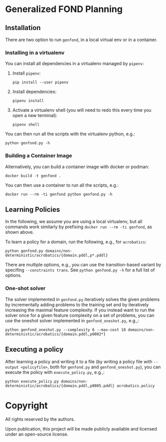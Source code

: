 # Generalized FOND Planning

## Installation

There are two option to run `genfond`, in a local virtual env or in a container.

### Installing in a virtualenv

You can install all dependencies in a virtualenv managed by `pipenv`:


1. Install `pipenv`:
   ```
   pip install --user pipenv
   ```
1. Install dependencies:
   ```
   pipenv install
   ```
1. Activate a virtualenv shell (you will need to redo this every time you open a new terminal):
   ```
   pipenv shell
   ```

You can then run all the scripts with the virtualenv python, e.g.:
```
python genfond.py -h
```

### Building a Container Image

Alternatively, you can build a container image with docker or podman:

```
docker build -t genfond .
```

You can then use a container to run all the scripts, e.g.:
```
docker run --rm -ti genfond python genfond.py -h
```

## Learning Policies

In the following, we assume you are using a local virtualenv, but all commands work similarly by prefixing `docker run --rm -ti genfond`, as shown above.

To learn a policy for a domain, run the following, e.g., for `acrobatics`:
```
python genfond.py domains/non-deterministic/acrobatics/{domain.pddl,p*.pddl}
```

There are multiple options, e.g., you can use the transition-based variant by specifing `--constraints trans`. See `python genfond.py -h` for a full list of options.

### One-shot solver

The solver implemented in `genfond.py` iteratively solves the given problems by incrementally adding problems to the training set and by iteratively increasing the maximal feature complexity. If you instead want to run the solver once for a given feature complexity on a set of problems, you can use the oneshot solver implemented in `genfond_oneshot.py`, e.g.,:
```
python genfond_oneshot.py --complexity 6 --max-cost 10 domains/non-deterministic/acrobatics/{domain.pddl,p0002*}
```

## Executing a policy

After learning a policy and writing it to a file (by writing a policy file with `--output <policyfile>`, both for `genfond.py` and `genfond_oneshot.py`), you can execute the policy with `execute_policy.py`, e.g.,:
```
python execute_policy.py domains/non-deterministic/acrobatics/{domain.pddl,p0005.pddl} acrobatics.policy
```

# Copyright

All rights reserved by the authors.

Upon publication, this project will be made publicly available and licensed under an open-source license.
